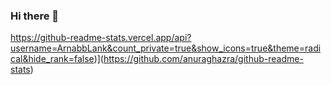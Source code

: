 ### Hi there 👋

<!--
**ArnabbLank/ArnabbLank** is a ✨ _special_ ✨ repository because its `README.md` (this file) appears on your GitHub profile.

Here are some ideas to get you started:

- 🔭 I’m currently working on Data Analytics.
- 🌱 I’m currently learning Deep Learning.
- 👯 I’m looking to collaborate on Machine Learning.
- 💬 Ask me about Coding, Mathematics..
- 📫 How to reach me: ...
- 😄 Pronouns: ...
- ⚡ Fun fact: ...
-->
https://github-readme-stats.vercel.app/api?username=ArnabbLank&count_private=true&show_icons=true&theme=radical&hide_rank=false)](https://github.com/anuraghazra/github-readme-stats)
